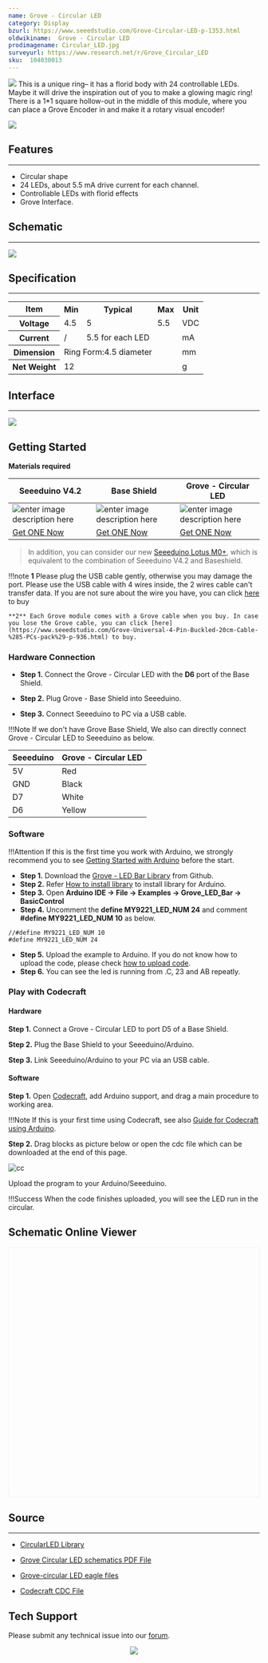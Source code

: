 ```yaml
---
name: Grove - Circular LED
category: Display
bzurl: https://www.seeedstudio.com/Grove-Circular-LED-p-1353.html
oldwikiname:  Grove - Circular LED
prodimagename: Circular_LED.jpg
surveyurl: https://www.research.net/r/Grove_Circular_LED
sku:  104030013
---
```

![](https://files.seeedstudio.com/wiki/Grove-Circular_LED/img/Circular_LED.jpg)
This is a unique ring– it has a florid body with 24 controllable LEDs. Maybe it will drive the inspiration out of you to make a glowing magic ring! There is a 1*1 square hollow-out in the middle of this module, where you can place a Grove Encoder in and make it a rotary visual encoder!

[![](https://files.seeedstudio.com/wiki/Seeed-WiKi/docs/images/300px-Get_One_Now_Banner-ragular.png)](https://www.seeedstudio.com/Grove-Circular-LED-p-1353.html)

##   Features
---
*   Circular shape
*   24 LEDs, about 5.5 mA drive current for each channel.
*   Controllable LEDs with florid effects
*   Grove Interface.

##   Schematic
---
![](https://files.seeedstudio.com/wiki/Grove-Circular_LED/img/Circular_LED_schmatic.jpg)

##   Specification
---
<table  cellspacing="0" width="80%">
<tr>
<th scope="col"> Item
</th>
<th scope="col"> Min
</th>
<th scope="col"> Typical
</th>
<th scope="col"> Max
</th>
<th scope="col"> Unit
</th></tr>
<tr>
<th scope="row"> Voltage
</th>
<td> 4.5
</td>
<td> 5
</td>
<td> 5.5
</td>
<td> VDC
</td></tr>
<tr>
<th scope="row"> Current
</th>
<td> /
</td>
<td> 5.5 for each LED
</td>
<td>
</td>
<td> mA
</td></tr>
<tr>
<th scope="row"> Dimension
</th>
<td colspan="3"> Ring Form:4.5 diameter
</td>
<td> mm
</td></tr>
<tr>
<th scope="row"> Net Weight
</th>
<td colspan="3"> 12
</td>
<td> g
</td></tr></table>

##   Interface
---
![](https://files.seeedstudio.com/wiki/Grove-Circular_LED/img/Circular_LED_Interface.jpg)

##   Getting Started

**Materials required**


| Seeeduino V4.2 | Base Shield |Grove - Circular LED|
|--------------|-------------|-----------------|
|![enter image description here](https://files.seeedstudio.com/wiki/wiki_english/docs/images/seeeduino_v4.2.jpg)|![enter image description here](https://files.seeedstudio.com/wiki/wiki_english/docs/images/base_shield.jpg)|![enter image description here](https://files.seeedstudio.com/wiki/Grove-Circular_LED/img/Circular_LED_S.jpg)
|[Get ONE Now](http://www.seeedstudio.com/Seeeduino-V4.2-p-2517.html)|[Get ONE Now](https://www.seeedstudio.com/Base-Shield-V2-p-1378.html)|[Get ONE Now](https://www.seeedstudio.com/Grove-Circular-LED-p-1353.html)|



>In addition, you can consider our new [Seeeduino Lotus M0+](https://www.seeedstudio.com/Seeeduino-Lotus-Cortex-M0-p-2896.html), which is equivalent to the combination of Seeeduino V4.2 and Baseshield.


!!!note
    **1** Please plug the USB cable gently, otherwise you may damage the port. Please use the USB cable with 4 wires inside, the 2 wires cable can't transfer data. If you are not sure about the wire you have, you can click [here](https://www.seeedstudio.com/Micro-USB-Cable-48cm-p-1475.html) to buy 
    
    **2** Each Grove module comes with a Grove cable when you buy. In case you lose the Grove cable, you can click [here](https://www.seeedstudio.com/Grove-Universal-4-Pin-Buckled-20cm-Cable-%285-PCs-pack%29-p-936.html) to buy.


### Hardware Connection


- **Step 1.** Connect the Grove - Circular LED with the **D6** port of the Base Shield.

- **Step 2.** Plug Grove - Base Shield into Seeeduino.

- **Step 3.** Connect Seeeduino to PC via a USB cable.




!!!Note
	If we don't have Grove Base Shield, We also can directly connect Grove - Circular LED to Seeeduino as below.

| Seeeduino       | Grove - Circular LED |
|---------------|-------------------------|
| 5V            | Red                     |
| GND           | Black                   |
| D7           | White                   |
| D6           | Yellow                  |


### Software

!!!Attention
        If this is the first time you work with Arduino, we strongly recommend you to see [Getting Started with Arduino](http://wiki.seeedstudio.com/Getting_Started_with_Arduino/) before the start.

- **Step 1.** Download the  [Grove - LED Bar Library](https://github.com/Seeed-Studio/Grove_LED_Bar) from Github.
- **Step 2.** Refer [How to install library](http://wiki.seeedstudio.com/How_to_install_Arduino_Library) to install library for Arduino.
- **Step 3.** Open **Arduino IDE -> File -> Examples -> Grove_LED_Bar -> BasicControl**
- **Step 4.** Uncomment the **define MY9221_LED_NUM 24** and comment **#define MY9221_LED_NUM 10** as below. 

```
//#define MY9221_LED_NUM 10
#define MY9221_LED_NUM 24
```

- **Step 5.** Upload the example to Arduino. If you do not know how to upload the code, please check [how to upload code](http://wiki.seeedstudio.com/Upload_Code/).
- **Step 6.** You can see the led is running from .C, 23 and AB repeatly.


### Play with Codecraft

#### Hardware

**Step 1.** Connect a Grove - Circular LED to port D5 of a Base Shield.

**Step 2.** Plug the Base Shield to your Seeeduino/Arduino.

**Step 3.** Link Seeeduino/Arduino to your PC via an USB cable.

#### Software

**Step 1.** Open [Codecraft](https://ide.chmakered.com/), add Arduino support, and drag a main procedure to working area.

!!!Note
    If this is your first time using Codecraft, see also [Guide for Codecraft using Arduino](http://wiki.seeedstudio.com/Guide_for_Codecraft_using_Arduino/).

**Step 2.** Drag blocks as picture below or open the cdc file which can be downloaded at the end of this page.

![cc](https://raw.githubusercontent.com/SeeedDocument/Grove-Circular_LED/master/img/cc_Circular_LED.png)

Upload the program to your Arduino/Seeeduino.

!!!Success
    When the code finishes uploaded, you will see the LED run in the circular.


## Schematic Online Viewer

<div class="altium-ecad-viewer" data-project-src="https://files.seeedstudio.com/wiki/Grove-Circular_LED/res/Grove-circular_LED_eagle_files.zip" style="border-radius: 0px 0px 4px 4px; height: 500px; border-style: solid; border-width: 1px; border-color: rgb(241, 241, 241); overflow: hidden; max-width: 1280px; max-height: 700px; box-sizing: border-box;" />
</div>


##   Source
---
- [CircularLED Library](https://github.com/Seeed-Studio/Grove_LED_Bar)

- [Grove Circular LED schematics PDF File](https://files.seeedstudio.com/wiki/Grove-Circular_LED/res/Circular_LED_v0.9b.pdf)

- [Grove-circular LED eagle files](https://files.seeedstudio.com/wiki/Grove-Circular_LED/res/Grove-circular_LED_eagle_files.zip)

- [Codecraft CDC File](https://raw.githubusercontent.com/SeeedDocument/Grove-Circular_LED/master/res/Grove_Circular_LED_CDC_File.zip)

## Tech Support
Please submit any technical issue into our [forum](http://forum.seeedstudio.com/). <br /><p style="text-align:center"><a href="https://www.seeedstudio.com/act-4.html?utm_source=wiki&utm_medium=wikibanner&utm_campaign=newproducts" target="_blank"><img src="https://files.seeedstudio.com/wiki/Wiki_Banner/new_product.jpg" /></a></p>